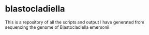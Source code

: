 blastocladiella
===============

This is a repository of all the scripts and output I have generated from sequencing the genome of Blastocladiella emersonii